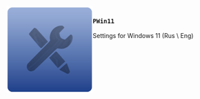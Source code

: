 <img src="./logo1.png" align="left" width="200"/>

### `PWin11`

Settings for Windows 11 (Rus \ Eng)
